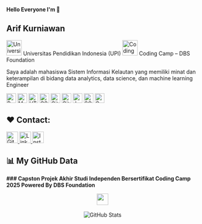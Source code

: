 **Hello Everyone I'm 👋**
## Arif Kurniawan
<img src="/mnt/data/ca165048-f77b-4b00-95b0-325a44f6e7c0.png" alt="Universitas Pendidikan Indonesia" width="40"/> Universitas Pendidikan Indonesia (UPI)
<img src="/mnt/data/bdf48d2c-4a3b-40d4-9c17-f69ead8bdbe4.png" alt="Coding Camp DBS Foundation" width="40"/> Coding Camp – DBS Foundation

Saya adalah mahasiswa Sistem Informasi Kelautan yang memiliki minat dan keterampilan
di bidang data analytics, data science, dan machine learning Engineer

<!--
**rifkurniawan-dev/rifkurniawan-dev** is a ✨ _special_ ✨ repository because its `README.md` (this file) appears on your GitHub profile.

Here are some ideas to get you started:

- 🔭 I’m currently working on ...
- 🌱 I’m currently learning ...
- 👯 I’m looking to collaborate on ... 
- 🤔 I’m looking for help with ...
- 💬 Ask me about ...
- 📫 How to reach me: ...
- 😄 Pronouns: ...
- ⚡ Fun fact: ...
-->

<p>
  <img alt="Python" src="https://img.shields.io/badge/Python-14354C?style=for-the-badge&logo=python&logoColor=white" height="25px"/>
  <img alt="Markdown" src="https://img.shields.io/badge/Markdown-000000?style=for-the-badge&logo=markdown&logoColor=white" height="25px"/>
  <img alt="HTML5" src="https://img.shields.io/badge/HTML-E34F26?style=for-the-badge&logo=html5&logoColor=white" height="25px"/>
  <img alt="CSS" src="https://img.shields.io/badge/CSS-1572B6?style=for-the-badge&logo=css3&logoColor=white" height="25px"/>
  <img alt="Git" src="https://img.shields.io/badge/-Git-F05032?style=flat-square&logo=git&logoColor=white" height="25px"/>
  <img alt="GitHub Actions" src="https://img.shields.io/badge/-Github_Actions-2088FF?style=flat-square&logo=github-actions&logoColor=white" height="25px"/>
  <img alt="JavaScript" src="https://img.shields.io/badge/-JavaScript-F7DF1E?style=flat-square&logo=javascript&logoColor=black" height="25px"/>
  <img alt="SQL" src="https://img.shields.io/badge/SQL-4479A1?style=for-the-badge&logo=mysql&logoColor=white" height="25px"/>
  <img alt="Google Colab" src="https://img.shields.io/badge/Google_Colab-F9AB00?style=for-the-badge&logo=googlecolab&logoColor=white" height="25px"/>

## ❤️ Contact:

 <a href="https://github.com/rifkurniawan-dev" target="_blank">
    <img alt="GitHub" src="https://img.shields.io/badge/github-%23121011.svg?&style=for-the-badge&logo=github&logoColor=white" height="30px" />
  </a>
  <a href="https://www.linkedin.com/in/arif-kurniawan-a28a682aa" target="_blank">
    <img alt="LinkedIn" src="https://img.shields.io/badge/linkedin-%230077B5.svg?&style=for-the-badge&logo=linkedin&logoColor=white" height="30px" />
  </a>
  <a href="https://www.instagram.com/arif_kurniawa_?igsh=bjZjc3M2NjZicDA0" target="_blank">
    <img alt="Instagram" src="https://img.shields.io/badge/Instagram-E4405F?style=for-the-badge&logo=instagram&logoColor=white" height="30px" />
  </a>
</p>

## 📊 My GitHub Data
 **### Capston Projek Akhir  Studi Independen Bersertifikat Coding Camp 2025 Powered By DBS Foundation**
<div align="center">
  <a href="https://maydarling-id-production.up.railway.app/" target="_blank">
    <img src="https://img.shields.io/badge/My%20Website-Visit-0A0A0A?style=for-the-badge&logo=google-chrome&logoColor=white" height="30px"/>
  </a>
  <br><br>
  <img align="center" src="https://github-readme-stats.anuraghazra1.vercel.app/api?username=rifkurniawan-dev&show_icons=true&theme=default" alt="GitHub Stats" />
</div>
